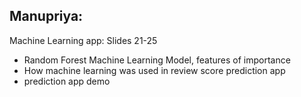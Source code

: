 ## Manupriya:


Machine Learning app: Slides 21-25

*   Random Forest Machine Learning Model, features of importance
*   How machine learning was used in review score prediction app
*   prediction app demo